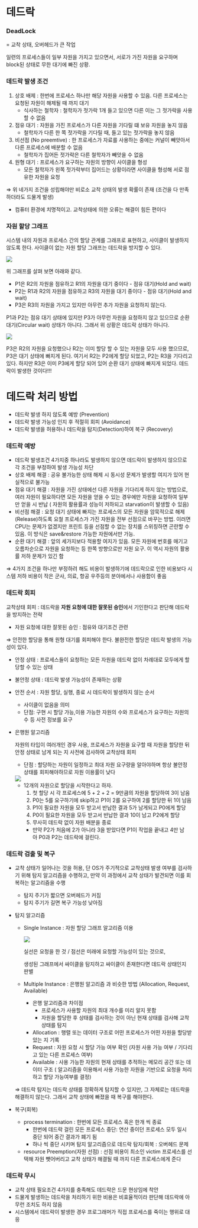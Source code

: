 
# 데드락

### DeadLock

= 교착 상태, 오버헤드가 큰 작업

일련의 프로세스들이 일부 자원을 가지고 있으면서, 서로가 가진 자원을 요구하며 block된 상태로 무한 대기에 빠진 상황.

### 데드락 발생 조건

1. 상호 배제 : 한번에 프로세스 하나만 해당 자원을 사용할 수 있음. 다른 프로세스는 요청된 자원이 해제될 때 까지 대기
    - 식사하는 철학자 : 철학자가 젓가락 1개 들고 있으면 다른 이는 그 젓가락을 사용할 수 없음
2. 점유 대기 : 자원을 가진 프로세스가 다른 자원을 기다릴 떄 보유 자원을 놓지 않음
    - 철학자가 다른 한 쪽 젓가락을 기다릴 때, 들고 있는 젓가락을 놓지 않음
3. 비선점 (No preemtive) : 한 프로세스가 자료를 사용하는 중에는 커널이 빼앗아서 다른 프로세스에 배분할 수 없음
    - 철학자가 집어든 젓가락은 다른 철학자가 빼앗을 수 없음
4. 원형 대기 : 프로세스가 요구하는 자원의 방향이 사이클을 형성
    - 모든 철학자가 왼쪽 젓가락부터 집어드는 상황이라면 사이클을 형성해 서로 점유한 자원을 요청

⇒ 위 네가지 조건을 성립해야만 비로소 교착 상태의 발생 확률이 존재 (조건을 다 만족하더라도 드물게 발생)

- 컴퓨터 환경에 치명적이고. 교착상태에 의한 오류는 해결이 힘든 편이다

### 자원 할당 그래프

시스템 내의 자원과 프로세스 간의 할당 관계를 그래프로 표현하고, 사이클이 발생하지 않도록 한다. 사이클이 없는 자원 할당 그래프는 데드락을 방지할 수 있다.

<img src="https://github.com/kkkwp/CS-Study/assets/113974911/24bab3dd-931f-4926-904e-d30b84ec46f2" >


위 그래프를 살펴 보면 아래와 같다.

- P1은 R2의 자원을 점유하고 R1의 자원을 대기 중이다 - 점유 대기(Hold and wait)
- P2는 R1과 R2의 자원을 점유하고 R3의 자원을 대기 중이다 - 점유 대기(Hold and wait)
- P3은 R3의 자원을 가지고 있지만 아무런 추가 자원을 요청하지 않는다.

P1과 P2는 점유 대기 상태에 있지만 P3가 아무런 자원을 요청하지 않고 있으므로 순환 대기(Circular wait) 상태가 아니다. 그래서 위 상황은 데드락 상태가 아니다.

<img src ="https://github.com/kkkwp/CS-Study/assets/113974911/1ffb1dff-d9b4-4cf5-beba-e2a3330cf511" >

P3은 R2의 자원을 요청했으나 R2는 이미 할당 할 수 있는 자원을 모두 사용 했으므로, P3은 대기 상태에 빠지게 된다. 여기서 R2는 P2에게 할당 되었고, P2는 R3을 기다리고 있다. 하지만 R3은 이미 P3에게 할당 되어 있어 순환 대기 상태에 빠지게 되었다. 데드락이 발생한 것이다!!! 

# 데드락 처리 방법

- 데드락  발생 하지 않도록 예방 (Prevention)
- 데드락 발생 가능성 인지 후 적절히 회피 (Avoidance)
- 데드락 발생을 허용하나 데드락을 탐지(Detection)하여 복구 (Recovery)

### 데드락 예방

- 데드락 발생조건 4가지중 하나라도 발생하지 않으면 데드락이 발생하지 않으므로 각 조건을 부정하여 발생 가능성 차단
- 상호 배제 해결 : 공유 불가능한 상태 해제 시 동시성 문제가 발생할 여지가 있어 현실적으로 불가능
- 점유 대기 해결 : 자원을 가진 상태에선 다른 자원을 기다리게 하지 않는 방법으로, 여러 자원이 필요하다면 모든 자원을 얻을 수 있는 경우에만 자원을 요청하여 일부만 얻을 시 반납 ( 자원의 활용률과 성능이 저하되고 starvation이 발생할 수 있음)
- 비선점 해결 : 요청 대기 상태에 빠지는 프로세스의 모든 자원을 암묵적으로 해제(Release)하도록 요철 프로세스가 가진 자원을 전부 선점으로 바꾸는 방법. 이러면 CPU는 문제가 없겠지만 프린트 등을 선점할 수 없는 장치를 스위칭하면 곤란할 수 있음. 이 방식은 save&restore 가능한 자원에서만 가능.
- 순환 대기 해결 : 앞의 세가지보다 적용할 여지가 있음. 모든 자원에 번호를 매기고 오름차순으로 자원을 요청하는 등 한쪽 방향으로만 자원 요구. 이 역시 자원의 활용률 저하 문제가 있긴 함

⇒ 4가지 조건을 하나만 부정하려 해도 비용이 발생하기에 데드락으로 인한 비용보다 시스템 저하 비용이 작은 군사, 의료, 항공 우주등의 분야에서나 사용함이 좋음

### 데드락 회피

교착상태 회피 : 데드락을 **자원 요청에 대한 잘못된 승인**에서 기인한다고 판단해 데드락을 방지하는 전략 

- 자원 요청에 대한 잘못된 승인 : 점유와 대기조건 관련

⇒  안전한 할당을 통해 원형 대기를 회피해야 한다. 불완전한 할당은 데드락 발생의 가능성이 있다.

- 안정 상태 : 프로세스들이 요청하는 모든 자원을 데드락 없이 차례대로 모두에게 할당할 수 있는 상태
- 불안정 상태 : 데드락 발생 가능성이 존재하는 상황
- 안전 순서 : 자원 할당, 실행, 종료 시 데드락이 발생하지 않는 순서
    - 사이클이 없음을 의미
    - 단점: 구현 시 할당 가능,이용 가능한 자원의 수와 프로세스가 요구하는 자원의 수 등 사전 정보를 요구
- 은행원 알고리즘
    
    자원의 타입이 여러개인 경우 사용, 프로세스가 자원을 요구할 때 자원을 할당한 뒤 안정 상태로 남게 되는 지 사전에 검사하여 교착상태 회피
    
    - 단점 : 할당하는 자원이 일정하고 최대 자원 요구량을 알아야하며 항상 불안정 상태를 회피해야하므로 자원 이용률이 낮다
    
   <img src ="https://github.com/kkkwp/CS-Study/assets/113974911/8c5564dc-47d7-4d7a-8e20-b9ee0e438a02">
    
    - 12개의 자원으로 할당을 시작한다고 하자.
        1. 첫 할당 시 각 프로세스에 5 + 2 + 2 = 9만큼의 자원을 할당하여 3이 남음
        2. P0는 5를 요구하기에 skip하고 P1이 2를 요구하여 2를 할당한 뒤 1이 남음
        3. P1이 필요한 자원을 모두 받고서 반납한 결과 5가 남게되고 P0에게 할당
        4. P0이 필요한 자원을 모두 받고서 반납한 결과 10이 남고 P2에게 할당
        5. 무사히 데드락 없이 자원 배분을 종료
        - 만약 P2가 처음에 2가 아니라 3을 받았다면 P1이 작업을 끝내고 4만 남아 P0과 P2는 데드락에 걸린다.

### 데드락 검출 및 복구

- 교착 상태가 일어나는 것을 허용, 단 OS가 주기적으로 교착상태 발생 여부를 검사하기 위해 탐지 알고리즘을 수행하고, 만약 이 과정에서 교착 상태가 발견되면 이를 회복하는 알고리즘을 수행
    - 탐지 주기가 짧으면 오버헤드가 커짐
    - 탐지 주기가 길면 복구 가능성 낮아짐
- 탐지 알고리즘
    - Single Instance : 자원 할당 그래프 알고리즘 이용
        
        <img src ="https://github.com/kkkwp/CS-Study/assets/113974911/830bb0a3-6e45-4112-a04a-2b4b9d40968d">
        
        실선은 요청을 한 것 / 점선은 미래에 요청할 가능성이 있는 것으로, 
        
        생성된 그래프에서 싸이클을 탐지하고 싸이클이 존재한다면 데드락 상태인지 판별 
        
    
    - Multiple Instance : 은행원 알고리즘 과 비슷한 방법 (Allocation, Request, Available)
        - 은행 알고리즘과 차이점
            - 프로세스가 사용할 자원의 최대 개수를 미리 알지 못함
            - 자원을 할당한 후 상태를 검사하는 것이 아닌 현재 상태를 검사해 교착 상태를 탐지
        - Allocation : 행렬 또는 데이터 구조로 어떤 프로세스가 어떤 자원을 할당받았는 지 기록
        - Request : 자원 요청 시 할당 가능 여부 확인 (자원 사용 가능 여부 / 기다리고 있는 다른 프로세스 여부)
        - Available : 사용 가능한 자원의 현재 상태를 추적하는 메모리 공간 또는 데이터 구조 ( 알고리즘을 이용해서 사용 가능한 자원을 기반으로 요청을 처리하고 할당 가능여부를 결정)
    
    ⇒ 데드락 탐지는 데드락 상태를 정확하게 탐지할 수 있지만, 그 자체로는 데드락을 해결하지 않는다. 그래서 교착 상태에 빠졌을 때 복구를 해야한다.
    
- 복구(회복)
    - process termination : 한번에 모든 프로세스 혹은 한개 씩 종료
        - 한번에 데드락 걸린 모든 프로세스 중단: 연산 중이던 프로세스 모두 일시 중단 되어 중간 결과가 폐기 됨
        - 하나 씩 중단 시키며 탐지 알고리즘으로 데드락 탐지/회복 : 오버헤드 문제
    - resource Preemption(자원 선점) : 선점 비용이 최소인 victim 프로세스를 선택해 자원 뺏어버리고 교착 상태가 해결될 때 까지 다른 프로세스에게 준다

### 데드락 무시

- 교착 상태 필요조건 4가지를 충족해도 데드락은 드문 현상임에 착안
- 드물게 발생하는 데드락을 처리하기 위한 비용은 비효율적이라 판단해 데드락에 아무런 조치도 하지 않음
- 시스템에서 데드락이 발생한 경우 프로그래머가 직접 프로세스를 죽이는 행위로 대응
